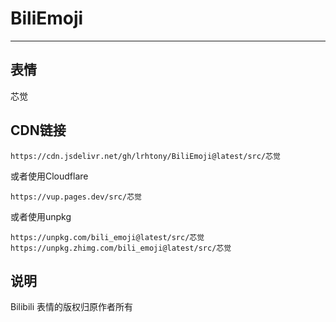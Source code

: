 # BiliEmoji
---
## 表情
芯觉
## CDN链接
```
https://cdn.jsdelivr.net/gh/lrhtony/BiliEmoji@latest/src/芯觉
```
或者使用Cloudflare
```
https://vup.pages.dev/src/芯觉
```
或者使用unpkg
```
https://unpkg.com/bili_emoji@latest/src/芯觉
https://unpkg.zhimg.com/bili_emoji@latest/src/芯觉
```
## 说明
Bilibili 表情的版权归原作者所有

